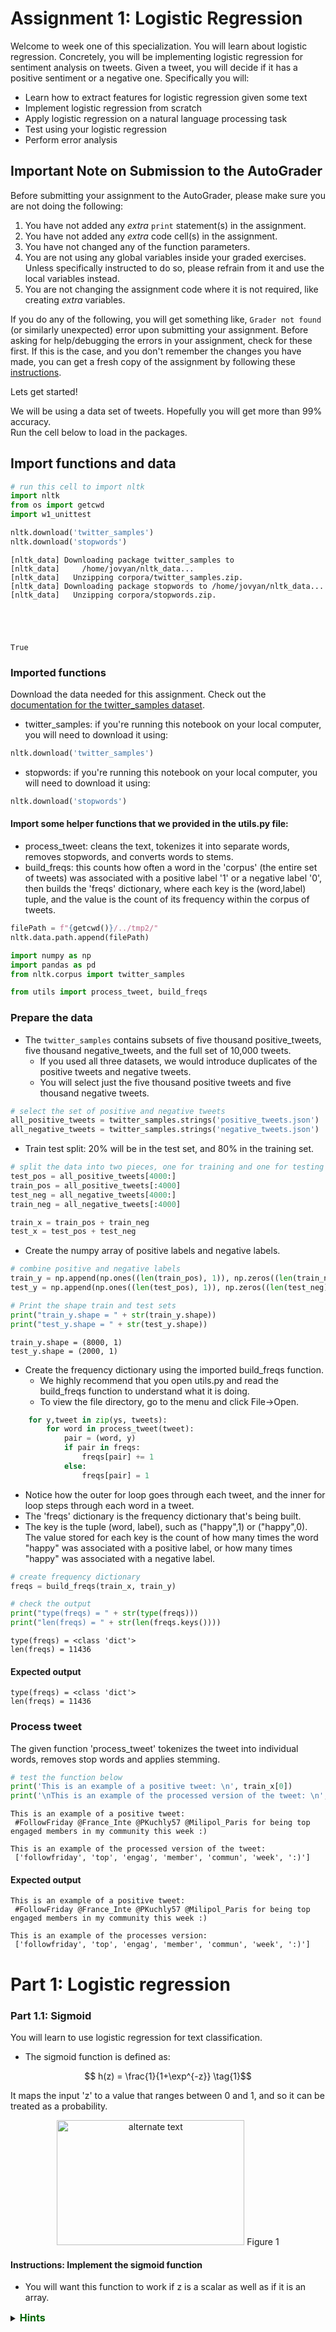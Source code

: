 # Assignment 1: Logistic Regression
Welcome to week one of this specialization. You will learn about logistic regression. Concretely, you will be implementing logistic regression for sentiment analysis on tweets. Given a tweet, you will decide if it has a positive sentiment or a negative one. Specifically you will: 

* Learn how to extract features for logistic regression given some text
* Implement logistic regression from scratch
* Apply logistic regression on a natural language processing task
* Test using your logistic regression
* Perform error analysis

## Important Note on Submission to the AutoGrader

Before submitting your assignment to the AutoGrader, please make sure you are not doing the following:

1. You have not added any _extra_ `print` statement(s) in the assignment.
2. You have not added any _extra_ code cell(s) in the assignment.
3. You have not changed any of the function parameters.
4. You are not using any global variables inside your graded exercises. Unless specifically instructed to do so, please refrain from it and use the local variables instead.
5. You are not changing the assignment code where it is not required, like creating _extra_ variables.

If you do any of the following, you will get something like, `Grader not found` (or similarly unexpected) error upon submitting your assignment. Before asking for help/debugging the errors in your assignment, check for these first. If this is the case, and you don't remember the changes you have made, you can get a fresh copy of the assignment by following these [instructions](https://www.coursera.org/learn/classification-vector-spaces-in-nlp/supplement/YLuAg/h-ow-to-refresh-your-workspace).

Lets get started!

We will be using a data set of tweets. Hopefully you will get more than 99% accuracy.  
Run the cell below to load in the packages.

## Import functions and data


```python
# run this cell to import nltk
import nltk
from os import getcwd
import w1_unittest

nltk.download('twitter_samples')
nltk.download('stopwords')
```

    [nltk_data] Downloading package twitter_samples to
    [nltk_data]     /home/jovyan/nltk_data...
    [nltk_data]   Unzipping corpora/twitter_samples.zip.
    [nltk_data] Downloading package stopwords to /home/jovyan/nltk_data...
    [nltk_data]   Unzipping corpora/stopwords.zip.





    True



### Imported functions

Download the data needed for this assignment. Check out the [documentation for the twitter_samples dataset](http://www.nltk.org/howto/twitter.html).

* twitter_samples: if you're running this notebook on your local computer, you will need to download it using:
```Python
nltk.download('twitter_samples')
```

* stopwords: if you're running this notebook on your local computer, you will need to download it using:
```python
nltk.download('stopwords')
```

#### Import some helper functions that we provided in the utils.py file:
* process_tweet: cleans the text, tokenizes it into separate words, removes stopwords, and converts words to stems.
* build_freqs: this counts how often a word in the 'corpus' (the entire set of tweets) was associated with a positive label '1' or a negative label '0', then builds the 'freqs' dictionary, where each key is the (word,label) tuple, and the value is the count of its frequency within the corpus of tweets.


```python
filePath = f"{getcwd()}/../tmp2/"
nltk.data.path.append(filePath)
```


```python
import numpy as np
import pandas as pd
from nltk.corpus import twitter_samples 

from utils import process_tweet, build_freqs
```

### Prepare the data
* The `twitter_samples` contains subsets of five thousand positive_tweets, five thousand negative_tweets, and the full set of 10,000 tweets.  
    * If you used all three datasets, we would introduce duplicates of the positive tweets and negative tweets.  
    * You will select just the five thousand positive tweets and five thousand negative tweets.


```python
# select the set of positive and negative tweets
all_positive_tweets = twitter_samples.strings('positive_tweets.json')
all_negative_tweets = twitter_samples.strings('negative_tweets.json')
```

* Train test split: 20% will be in the test set, and 80% in the training set.



```python
# split the data into two pieces, one for training and one for testing (validation set) 
test_pos = all_positive_tweets[4000:]
train_pos = all_positive_tweets[:4000]
test_neg = all_negative_tweets[4000:]
train_neg = all_negative_tweets[:4000]

train_x = train_pos + train_neg 
test_x = test_pos + test_neg
```

* Create the numpy array of positive labels and negative labels.


```python
# combine positive and negative labels
train_y = np.append(np.ones((len(train_pos), 1)), np.zeros((len(train_neg), 1)), axis=0)
test_y = np.append(np.ones((len(test_pos), 1)), np.zeros((len(test_neg), 1)), axis=0)
```


```python
# Print the shape train and test sets
print("train_y.shape = " + str(train_y.shape))
print("test_y.shape = " + str(test_y.shape))
```

    train_y.shape = (8000, 1)
    test_y.shape = (2000, 1)


* Create the frequency dictionary using the imported build_freqs function.  
    * We highly recommend that you open utils.py and read the build_freqs function to understand what it is doing.
    * To view the file directory, go to the menu and click File->Open.

```Python
    for y,tweet in zip(ys, tweets):
        for word in process_tweet(tweet):
            pair = (word, y)
            if pair in freqs:
                freqs[pair] += 1
            else:
                freqs[pair] = 1
```
* Notice how the outer for loop goes through each tweet, and the inner for loop steps through each word in a tweet.
* The 'freqs' dictionary is the frequency dictionary that's being built. 
* The key is the tuple (word, label), such as ("happy",1) or ("happy",0).  The value stored for each key is the count of how many times the word "happy" was associated with a positive label, or how many times "happy" was associated with a negative label.


```python
# create frequency dictionary
freqs = build_freqs(train_x, train_y)

# check the output
print("type(freqs) = " + str(type(freqs)))
print("len(freqs) = " + str(len(freqs.keys())))
```

    type(freqs) = <class 'dict'>
    len(freqs) = 11436


#### Expected output
```
type(freqs) = <class 'dict'>
len(freqs) = 11436
```

### Process tweet
The given function 'process_tweet' tokenizes the tweet into individual words, removes stop words and applies stemming.


```python
# test the function below
print('This is an example of a positive tweet: \n', train_x[0])
print('\nThis is an example of the processed version of the tweet: \n', process_tweet(train_x[0]))
```

    This is an example of a positive tweet: 
     #FollowFriday @France_Inte @PKuchly57 @Milipol_Paris for being top engaged members in my community this week :)
    
    This is an example of the processed version of the tweet: 
     ['followfriday', 'top', 'engag', 'member', 'commun', 'week', ':)']


#### Expected output
```
This is an example of a positive tweet: 
 #FollowFriday @France_Inte @PKuchly57 @Milipol_Paris for being top engaged members in my community this week :)
 
This is an example of the processes version: 
 ['followfriday', 'top', 'engag', 'member', 'commun', 'week', ':)']
```

# Part 1: Logistic regression 


### Part 1.1: Sigmoid
You will learn to use logistic regression for text classification. 
* The sigmoid function is defined as: 

$$ h(z) = \frac{1}{1+\exp^{-z}} \tag{1}$$

It maps the input 'z' to a value that ranges between 0 and 1, and so it can be treated as a probability. 

<div style="width:image width px; font-size:100%; text-align:center;"><img src='./images/sigmoid_plot.jpg' alt="alternate text" width="width" height="height" style="width:300px;height:200px;" /> Figure 1 </div>

#### Instructions: Implement the sigmoid function
* You will want this function to work if z is a scalar as well as if it is an array.

<details>    
<summary>
    <font size="3" color="darkgreen"><b>Hints</b></font>
</summary>
<p>
<ul>
    <li><a href="https://docs.scipy.org/doc/numpy/reference/generated/numpy.exp.html" > numpy.exp </a> </li>

</ul>
</p>




```python
# UNQ_C1 GRADED FUNCTION: sigmoid
def sigmoid(z): 
    '''
    Input:
        z: is the input (can be a scalar or an array)
    Output:
        h: the sigmoid of z
    '''
    
    ### START CODE HERE ###
    # calculate the sigmoid of z
    h = np.divide(1, 1 + np.exp(-z))
    ### END CODE HERE ###
    
    return h
```


```python
# Testing your function 
if (sigmoid(0) == 0.5):
    print('SUCCESS!')
else:
    print('Oops!')

if (sigmoid(4.92) == 0.9927537604041685):
    print('CORRECT!')
else:
    print('Oops again!')
```

    SUCCESS!
    CORRECT!



```python
# Test your function
w1_unittest.test_sigmoid(sigmoid)
```

    [92m All tests passed


### Logistic regression: regression and a sigmoid

Logistic regression takes a regular linear regression, and applies a sigmoid to the output of the linear regression.

Regression:
$$z = \theta_0 x_0 + \theta_1 x_1 + \theta_2 x_2 + ... \theta_N x_N$$
Note that the $\theta$ values are "weights". If you took the deep learning specialization, we referred to the weights with the 'w' vector.  In this course, we're using a different variable $\theta$ to refer to the weights.

Logistic regression
$$ h(z) = \frac{1}{1+\exp^{-z}}$$
$$z = \theta_0 x_0 + \theta_1 x_1 + \theta_2 x_2 + ... \theta_N x_N$$
We will refer to 'z' as the 'logits'.

### Part 1.2 Cost function and Gradient

The cost function used for logistic regression is the average of the log loss across all training examples:

$$J(\theta) = -\frac{1}{m} \sum_{i=1}^m y^{(i)}\log (h(z(\theta)^{(i)})) + (1-y^{(i)})\log (1-h(z(\theta)^{(i)}))\tag{5} $$
* $m$ is the number of training examples
* $y^{(i)}$ is the actual label of training example 'i'.
* $h(z^{(i)})$ is the model's prediction for the training example 'i'.

The loss function for a single training example is
$$ Loss = -1 \times \left( y^{(i)}\log (h(z(\theta)^{(i)})) + (1-y^{(i)})\log (1-h(z(\theta)^{(i)})) \right)$$

* All the $h$ values are between 0 and 1, so the logs will be negative. That is the reason for the factor of -1 applied to the sum of the two loss terms.
* Note that when the model predicts 1 ($h(z(\theta)) = 1$) and the label 'y' is also 1, the loss for that training example is 0. 
* Similarly, when the model predicts 0 ($h(z(\theta)) = 0$) and the actual label is also 0, the loss for that training example is 0. 
* However, when the model prediction is close to 1 ($h(z(\theta)) = 0.9999$) and the label is 0, the second term of the log loss becomes a large negative number, which is then multiplied by the overall factor of -1 to convert it to a positive loss value. $-1 \times (1 - 0) \times log(1 - 0.9999) \approx 9.2$ The closer the model prediction gets to 1, the larger the loss.


```python
# verify that when the model predicts close to 1, but the actual label is 0, the loss is a large positive value
-1 * (1 - 0) * np.log(1 - 0.9999) # loss is about 9.2
```




    9.210340371976294



* Likewise, if the model predicts close to 0 ($h(z) = 0.0001$) but the actual label is 1, the first term in the loss function becomes a large number: $-1 \times log(0.0001) \approx 9.2$.  The closer the prediction is to zero, the larger the loss.


```python
# verify that when the model predicts close to 0 but the actual label is 1, the loss is a large positive value
-1 * np.log(0.0001) # loss is about 9.2
```




    9.210340371976182



#### Update the weights

To update your weight vector $\theta$, you will apply gradient descent to iteratively improve your model's predictions.  
The gradient of the cost function $J$ with respect to one of the weights $\theta_j$ is:

$$\nabla_{\theta_j}J(\theta) = \frac{1}{m} \sum_{i=1}^m(h^{(i)}-y^{(i)})x^{(i)}_j \tag{5}$$
* 'i' is the index across all 'm' training examples.
* 'j' is the index of the weight $\theta_j$, so $x^{(i)}_j$ is the feature associated with weight $\theta_j$

* To update the weight $\theta_j$, we adjust it by subtracting a fraction of the gradient determined by $\alpha$:
$$\theta_j = \theta_j - \alpha \times \nabla_{\theta_j}J(\theta) $$
* The learning rate $\alpha$ is a value that we choose to control how big a single update will be.


## Instructions: Implement gradient descent function
* The number of iterations 'num_iters" is the number of times that you'll use the entire training set.
* For each iteration, you'll calculate the cost function using all training examples (there are 'm' training examples), and for all features.
* Instead of updating a single weight $\theta_i$ at a time, we can update all the weights in the column vector:  
$$\mathbf{\theta} = \begin{pmatrix}
\theta_0
\\
\theta_1
\\ 
\theta_2 
\\ 
\vdots
\\ 
\theta_n
\end{pmatrix}$$
* $\mathbf{\theta}$ has dimensions (n+1, 1), where 'n' is the number of features, and there is one more element for the bias term $\theta_0$ (note that the corresponding feature value $\mathbf{x_0}$ is 1).
* The 'logits', 'z', are calculated by multiplying the feature matrix 'x' with the weight vector 'theta'.  $z = \mathbf{x}\mathbf{\theta}$
    * $\mathbf{x}$ has dimensions (m, n+1) 
    * $\mathbf{\theta}$: has dimensions (n+1, 1)
    * $\mathbf{z}$: has dimensions (m, 1)
* The prediction 'h', is calculated by applying the sigmoid to each element in 'z': $h(z) = sigmoid(z)$, and has dimensions (m,1).
* The cost function $J$ is calculated by taking the dot product of the vectors 'y' and 'log(h)'.  Since both 'y' and 'h' are column vectors (m,1), transpose the vector to the left, so that matrix multiplication of a row vector with column vector performs the dot product.
$$J = \frac{-1}{m} \times \left(\mathbf{y}^T \cdot log(\mathbf{h}) + \mathbf{(1-y)}^T \cdot log(\mathbf{1-h}) \right)$$
* The update of theta is also vectorized.  Because the dimensions of $\mathbf{x}$ are (m, n+1), and both $\mathbf{h}$ and $\mathbf{y}$ are (m, 1), we need to transpose the $\mathbf{x}$ and place it on the left in order to perform matrix multiplication, which then yields the (n+1, 1) answer we need:
$$\mathbf{\theta} = \mathbf{\theta} - \frac{\alpha}{m} \times \left( \mathbf{x}^T \cdot \left( \mathbf{h-y} \right) \right)$$

<details>    
<summary>
    <font size="3" color="darkgreen"><b>Hints</b></font>
</summary>
<p>
<ul>
    <li>use numpy.dot for matrix multiplication.</li>
    <li>To ensure that the fraction -1/m is a decimal value, cast either the numerator or denominator (or both), like `float(1)`, or write `1.` for the float version of 1. </li>
</ul>
</p>




```python
# UNQ_C2 GRADED FUNCTION: gradientDescent
def gradientDescent(x, y, theta, alpha, num_iters):
    '''
    Input:
        x: matrix of features which is (m,n+1)
        y: corresponding labels of the input matrix x, dimensions (m,1)
        theta: weight vector of dimension (n+1,1)
        alpha: learning rate
        num_iters: number of iterations you want to train your model for
    Output:
        J: the final cost
        theta: your final weight vector
    Hint: you might want to print the cost to make sure that it is going down.
    '''
    ### START CODE HERE ###
    # get 'm', the number of rows in matrix x
    m = len(x)
    
    for i in range(0, num_iters):
        
        # get z, the dot product of x and theta
        z = np.dot(x, theta)
        
        # get the sigmoid of z
        h = sigmoid(z)
        
        # calculate the cost function
        J = -1 / m * (y.T @ np.log(h) + (1 - y).T @ np.log(1 - h)) 

        # update the weights theta
        theta = theta - alpha/m*(x.T @ (h - y))
        
    ### END CODE HERE ###
    J = float(J)
    return J, theta
```


```python
# Check the function
# Construct a synthetic test case using numpy PRNG functions
np.random.seed(1)
# X input is 10 x 3 with ones for the bias terms
tmp_X = np.append(np.ones((10, 1)), np.random.rand(10, 2) * 2000, axis=1)
# Y Labels are 10 x 1
tmp_Y = (np.random.rand(10, 1) > 0.35).astype(float)

# Apply gradient descent
tmp_J, tmp_theta = gradientDescent(tmp_X, tmp_Y, np.zeros((3, 1)), 1e-8, 700)
print(f"The cost after training is {tmp_J:.8f}.")
print(f"The resulting vector of weights is {[round(t, 8) for t in np.squeeze(tmp_theta)]}")
```

    The cost after training is 0.67094970.
    The resulting vector of weights is [4.1e-07, 0.00035658, 7.309e-05]


#### Expected output
```
The cost after training is 0.67094970.
The resulting vector of weights is [4.1e-07, 0.00035658, 7.309e-05]
```


```python
# Test your function
w1_unittest.test_gradientDescent(gradientDescent)
```

    [92m All tests passed


## Part 2: Extracting the features

* Given a list of tweets, extract the features and store them in a matrix. You will extract two features.
    * The first feature is the number of positive words in a tweet.
    * The second feature is the number of negative words in a tweet. 
* Then train your logistic regression classifier on these features.
* Test the classifier on a validation set. 

### Instructions: Implement the extract_features function. 
* This function takes in a single tweet.
* Process the tweet using the imported `process_tweet` function and save the list of tweet words.
* Loop through each word in the list of processed words
    * For each word, check the 'freqs' dictionary for the count when that word has a positive '1' label. (Check for the key (word, 1.0)
    * Do the same for the count for when the word is associated with the negative label '0'. (Check for the key (word, 0.0).)


<details>    
<summary>
    <font size="3" color="darkgreen"><b>Hints</b></font>
</summary>
<p>
<ul>
    <li>Make sure you handle cases when the (word, label) key is not found in the dictionary. </li>
    <li> Search the web for hints about using the 'get' function of a Python dictionary.  Here is an <a href="https://www.programiz.com/python-programming/methods/dictionary/get" > example </a> </li>
</ul>
</p>



```python
# UNQ_C3 GRADED FUNCTION: extract_features
def extract_features(tweet, freqs, process_tweet=process_tweet):
    '''
    Input: 
        tweet: a list of words for one tweet
        freqs: a dictionary corresponding to the frequencies of each tuple (word, label)
    Output: 
        x: a feature vector of dimension (1,3)
    '''
    # process_tweet tokenizes, stems, and removes stopwords
    word_l = process_tweet(tweet)
    
    # 3 elements in the form of a 1 x 3 vector
    x = np.zeros((1, 3)) 
    
    #bias term is set to 1
    x[0,0] = 1 
    
    ### START CODE HERE ###
    
    # loop through each word in the list of words
    for word in word_l:
        
        # increment the word count for the positive label 1
        x[0,1] += freqs.get((word, 1.0), 0)
        
        # increment the word count for the negative label 0
        x[0,2] += freqs.get((word, 0.0), 0)
        
    ### END CODE HERE ###
    assert(x.shape == (1, 3))
    return x
```


```python
# Check your function
# test 1
# test on training data
tmp1 = extract_features(train_x[0], freqs)
print(tmp1)
```

    [[1.000e+00 3.133e+03 6.100e+01]]


#### Expected output
```
[[1.000e+00 3.133e+03 6.100e+01]]
```


```python
# test 2:
# check for when the words are not in the freqs dictionary
tmp2 = extract_features('blorb bleeeeb bloooob', freqs)
print(tmp2)
```

    [[1. 0. 0.]]


#### Expected output
```
[[1. 0. 0.]]
```


```python
# Test your function
w1_unittest.test_extract_features(extract_features, freqs)
```

    [92m All tests passed


## Part 3: Training Your Model

To train the model:
* Stack the features for all training examples into a matrix X. 
* Call `gradientDescent`, which you've implemented above.

This section is given to you.  Please read it for understanding and run the cell.


```python
# collect the features 'x' and stack them into a matrix 'X'
X = np.zeros((len(train_x), 3))
for i in range(len(train_x)):
    X[i, :]= extract_features(train_x[i], freqs)

# training labels corresponding to X
Y = train_y

# Apply gradient descent
J, theta = gradientDescent(X, Y, np.zeros((3, 1)), 1e-9, 1500)
print(f"The cost after training is {J:.8f}.")
print(f"The resulting vector of weights is {[round(t, 8) for t in np.squeeze(theta)]}")
```

    The cost after training is 0.22522315.
    The resulting vector of weights is [6e-08, 0.00053818, -0.0005583]


**Expected Output**: 

```
The cost after training is 0.22522315.
The resulting vector of weights is [6e-08, 0.00053818, -0.0005583]
```

# Part 4: Test your logistic regression

It is time for you to test your logistic regression function on some new input that your model has not seen before. 

#### Instructions: Write `predict_tweet`
Predict whether a tweet is positive or negative.

* Given a tweet, process it, then extract the features.
* Apply the model's learned weights on the features to get the logits.
* Apply the sigmoid to the logits to get the prediction (a value between 0 and 1).

$$y_{pred} = sigmoid(\mathbf{x} \cdot \theta)$$


```python
# UNQ_C4 GRADED FUNCTION: predict_tweet
def predict_tweet(tweet, freqs, theta):
    '''
    Input: 
        tweet: a string
        freqs: a dictionary corresponding to the frequencies of each tuple (word, label)
        theta: (3,1) vector of weights
    Output: 
        y_pred: the probability of a tweet being positive or negative
    '''
    ### START CODE HERE ###
    
    # extract the features of the tweet and store it into x
    x = extract_features(tweet, freqs)
    
    # make the prediction using x and theta
    y_pred = sigmoid(np.dot(x, theta))
    
    ### END CODE HERE ###
    
    return y_pred
```


```python
# Run this cell to test your function
for tweet in ['I am happy', 'I am bad', 'this movie should have been great.', 'great', 'great great', 'great great great', 'great great great great']:
    print( '%s -> %f' % (tweet, predict_tweet(tweet, freqs, theta)))    
```

    I am happy -> 0.519275
    I am bad -> 0.494347
    this movie should have been great. -> 0.515979
    great -> 0.516065
    great great -> 0.532096
    great great great -> 0.548062
    great great great great -> 0.563929


**Expected Output**: 
```
I am happy -> 0.519275
I am bad -> 0.494347
this movie should have been great. -> 0.515979
great -> 0.516065
great great -> 0.532096
great great great -> 0.548062
great great great great -> 0.563929
```


```python
# Feel free to check the sentiment of your own tweet below
my_tweet = 'I am learning :)'
predict_tweet(my_tweet, freqs, theta)
```




    array([[0.83110307]])




```python
# Test your function
w1_unittest.test_predict_tweet(predict_tweet, freqs, theta)
```

    [92m All tests passed


## Check performance using the test set
After training your model using the training set above, check how your model might perform on real, unseen data, by testing it against the test set.

#### Instructions: Implement `test_logistic_regression` 
* Given the test data and the weights of your trained model, calculate the accuracy of your logistic regression model. 
* Use your 'predict_tweet' function to make predictions on each tweet in the test set.
* If the prediction is > 0.5, set the model's classification 'y_hat' to 1, otherwise set the model's classification 'y_hat' to 0.
* A prediction is accurate when the y_hat equals the test_y.  Sum up all the instances when they are equal and divide by m.


<details>    
<summary>
    <font size="3" color="darkgreen"><b>Hints</b></font>
</summary>
<p>
<ul>
    <li>Use np.asarray() to convert a list to a numpy array</li>
    <li>Use numpy.squeeze() to make an (m,1) dimensional array into an (m,) array </li>
</ul>
</p>


```python
# UNQ_C5 GRADED FUNCTION: test_logistic_regression
def test_logistic_regression(test_x, test_y, freqs, theta, predict_tweet=predict_tweet):
    """
    Input: 
        test_x: a list of tweets
        test_y: (m, 1) vector with the corresponding labels for the list of tweets
        freqs: a dictionary with the frequency of each pair (or tuple)
        theta: weight vector of dimension (3, 1)
    Output: 
        accuracy: (# of tweets classified correctly) / (total # of tweets)
    """
    
    ### START CODE HERE ###
    
    # the list for storing predictions
    y_hat = []
    
    for tweet in test_x:
        # get the label prediction for the tweet
        y_pred = predict_tweet(tweet, freqs, theta)
        
        if y_pred > 0.5:
            # append 1.0 to the list
            y_hat.append(1.0)
        else:
            # append 0 to the list
            y_hat.append(0.0)

    # With the above implementation, y_hat is a list, but test_y is (m,1) array
    # convert both to one-dimensional arrays in order to compare them using the '==' operator
    accuracy = np.sum(np.array(y_hat) == np.ravel(test_y)) / len(test_y)

    ### END CODE HERE ###
    
    return accuracy
```


```python
tmp_accuracy = test_logistic_regression(test_x, test_y, freqs, theta)
print(f"Logistic regression model's accuracy = {tmp_accuracy:.4f}")
```

    Logistic regression model's accuracy = 0.9950


#### Expected Output: 
```0.9950```  
Pretty good!


```python
# Test your function
w1_unittest.unittest_test_logistic_regression(test_logistic_regression, freqs, theta)
```

    [92m All tests passed


# Part 5: Error Analysis

In this part you will see some tweets that your model misclassified. Why do you think the misclassifications happened? Specifically what kind of tweets does your model misclassify?


```python
# Some error analysis done for you
print('Label Predicted Tweet')
for x,y in zip(test_x,test_y):
    y_hat = predict_tweet(x, freqs, theta)

    if np.abs(y - (y_hat > 0.5)) > 0:
        print('THE TWEET IS:', x)
        print('THE PROCESSED TWEET IS:', process_tweet(x))
        print('%d\t%0.8f\t%s' % (y, y_hat, ' '.join(process_tweet(x)).encode('ascii', 'ignore')))
```

    Label Predicted Tweet
    THE TWEET IS: @MarkBreech Not sure it would be good thing 4 my bottom daring 2 say 2 Miss B but Im gonna be so stubborn on mouth soaping ! #NotHavingit :p
    THE PROCESSED TWEET IS: ['sure', 'would', 'good', 'thing', '4', 'bottom', 'dare', '2', 'say', '2', 'miss', 'b', 'im', 'gonna', 'stubborn', 'mouth', 'soap', 'nothavingit', ':p']
    1	0.48901497	b'sure would good thing 4 bottom dare 2 say 2 miss b im gonna stubborn mouth soap nothavingit :p'
    THE TWEET IS: I'm playing Brain Dots : ) #BrainDots
    http://t.co/UGQzOx0huu
    THE PROCESSED TWEET IS: ["i'm", 'play', 'brain', 'dot', 'braindot']
    1	0.48418949	b"i'm play brain dot braindot"
    THE TWEET IS: I'm playing Brain Dots : ) #BrainDots http://t.co/aOKldo3GMj http://t.co/xWCM9qyRG5
    THE PROCESSED TWEET IS: ["i'm", 'play', 'brain', 'dot', 'braindot']
    1	0.48418949	b"i'm play brain dot braindot"
    THE TWEET IS: I'm playing Brain Dots : ) #BrainDots http://t.co/R2JBO8iNww http://t.co/ow5BBwdEMY
    THE PROCESSED TWEET IS: ["i'm", 'play', 'brain', 'dot', 'braindot']
    1	0.48418949	b"i'm play brain dot braindot"
    THE TWEET IS: off to the park to get some sunlight : )
    THE PROCESSED TWEET IS: ['park', 'get', 'sunlight']
    1	0.49636374	b'park get sunlight'
    THE TWEET IS: @msarosh Uff Itna Miss karhy thy ap :p
    THE PROCESSED TWEET IS: ['uff', 'itna', 'miss', 'karhi', 'thi', 'ap', ':p']
    1	0.48237069	b'uff itna miss karhi thi ap :p'
    THE TWEET IS: @phenomyoutube u probs had more fun with david than me : (
    THE PROCESSED TWEET IS: ['u', 'prob', 'fun', 'david']
    0	0.50988239	b'u prob fun david'
    THE TWEET IS: pats jay : (
    THE PROCESSED TWEET IS: ['pat', 'jay']
    0	0.50040365	b'pat jay'
    THE TWEET IS: my beloved grandmother : ( https://t.co/wt4oXq5xCf
    THE PROCESSED TWEET IS: ['belov', 'grandmoth']
    0	0.50000002	b'belov grandmoth'
    THE TWEET IS: Sr. Financial Analyst - Expedia, Inc.: (#Bellevue, WA) http://t.co/ktknMhvwCI #Finance #ExpediaJobs #Job #Jobs #Hiring
    THE PROCESSED TWEET IS: ['sr', 'financi', 'analyst', 'expedia', 'inc', 'bellevu', 'wa', 'financ', 'expediajob', 'job', 'job', 'hire']
    0	0.50648681	b'sr financi analyst expedia inc bellevu wa financ expediajob job job hire'


Later in this specialization, we will see how we can use deeplearning to improve the prediction performance.

# Part 6: Predict with your own tweet


```python
# Feel free to change the tweet below
my_tweet = 'This is a ridiculously bright movie. The plot was terrible and I was sad until the ending!'
print(process_tweet(my_tweet))
y_hat = predict_tweet(my_tweet, freqs, theta)
print(y_hat)
if y_hat > 0.5:
    print('Positive sentiment')
else: 
    print('Negative sentiment')
```

    ['ridicul', 'bright', 'movi', 'plot', 'terribl', 'sad', 'end']
    [[0.48125423]]
    Negative sentiment


